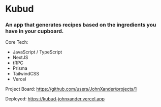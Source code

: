 # Kubud

### An app that generates recipes based on the ingredients you have in your cupboard.

Core Tech:

- JavaScript / TypeScript
- NextJS
- tRPC
- Prisma
- TailwindCSS
- Vercel

Project Board: https://github.com/users/JohnXander/projects/1

Deployed: https://kubud-johnxander.vercel.app